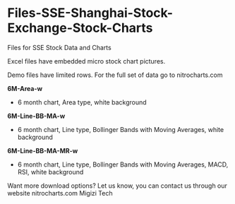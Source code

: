 # Files-SSE-Shanghai-Stock-Exchange-Stock-Charts
Files for SSE Stock Data and Charts

Excel files have embedded micro stock chart pictures.

Demo files have limited rows.
For the full set of data go to nitrocharts.com

**6M-Area-w**
  - 6 month chart, Area type, white background

**6M-Line-BB-MA-w**
  - 6 month chart, Line type, Bollinger Bands with Moving Averages, white background
  
**6M-Line-BB-MA-MR-w**
  - 6 month chart, Line type, Bollinger Bands with Moving Averages, MACD, RSI, white background


Want more download options? Let us know, you can contact us through our website nitrocharts.com
Migizi Tech
